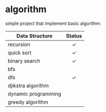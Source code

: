 # algorithm

simple project that implement basic algorithm:

| Data Structure  | Status |
| ------------- | :-------------: |
| recursion | &check;|
| quick sort | &check;|
| binary search | &check;|
| bfs | |
| dfs | &check;|
| djikstra algorithm | |
| dynamic programming | |
| greedy algorithm | |